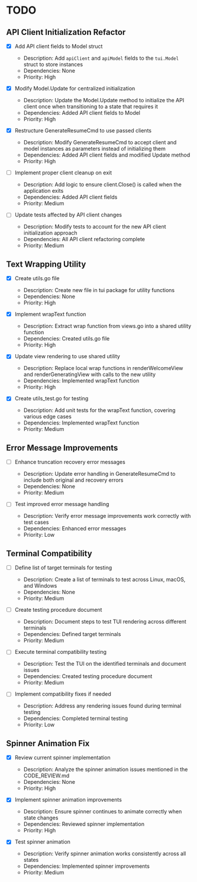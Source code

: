 # TODO

## API Client Initialization Refactor
- [x] Add API client fields to Model struct
  - Description: Add `apiClient` and `apiModel` fields to the `tui.Model` struct to store instances
  - Dependencies: None
  - Priority: High

- [x] Modify Model.Update for centralized initialization
  - Description: Update the Model.Update method to initialize the API client once when transitioning to a state that requires it
  - Dependencies: Added API client fields to Model
  - Priority: High

- [x] Restructure GenerateResumeCmd to use passed clients
  - Description: Modify GenerateResumeCmd to accept client and model instances as parameters instead of initializing them
  - Dependencies: Added API client fields and modified Update method
  - Priority: High

- [ ] Implement proper client cleanup on exit
  - Description: Add logic to ensure client.Close() is called when the application exits
  - Dependencies: Added API client fields
  - Priority: Medium

- [ ] Update tests affected by API client changes
  - Description: Modify tests to account for the new API client initialization approach
  - Dependencies: All API client refactoring complete
  - Priority: Medium

## Text Wrapping Utility
- [x] Create utils.go file
  - Description: Create new file in tui package for utility functions
  - Dependencies: None
  - Priority: High

- [x] Implement wrapText function
  - Description: Extract wrap function from views.go into a shared utility function
  - Dependencies: Created utils.go file
  - Priority: High

- [x] Update view rendering to use shared utility
  - Description: Replace local wrap functions in renderWelcomeView and renderGeneratingView with calls to the new utility
  - Dependencies: Implemented wrapText function
  - Priority: High

- [x] Create utils_test.go for testing
  - Description: Add unit tests for the wrapText function, covering various edge cases
  - Dependencies: Implemented wrapText function
  - Priority: Medium

## Error Message Improvements
- [ ] Enhance truncation recovery error messages
  - Description: Update error handling in GenerateResumeCmd to include both original and recovery errors
  - Dependencies: None
  - Priority: Medium

- [ ] Test improved error message handling
  - Description: Verify error message improvements work correctly with test cases
  - Dependencies: Enhanced error messages
  - Priority: Low

## Terminal Compatibility
- [ ] Define list of target terminals for testing
  - Description: Create a list of terminals to test across Linux, macOS, and Windows
  - Dependencies: None
  - Priority: Medium

- [ ] Create testing procedure document
  - Description: Document steps to test TUI rendering across different terminals
  - Dependencies: Defined target terminals
  - Priority: Medium

- [ ] Execute terminal compatibility testing
  - Description: Test the TUI on the identified terminals and document issues
  - Dependencies: Created testing procedure document
  - Priority: Medium

- [ ] Implement compatibility fixes if needed
  - Description: Address any rendering issues found during terminal testing
  - Dependencies: Completed terminal testing
  - Priority: Low

## Spinner Animation Fix
- [x] Review current spinner implementation
  - Description: Analyze the spinner animation issues mentioned in the CODE_REVIEW.md
  - Dependencies: None
  - Priority: High

- [x] Implement spinner animation improvements
  - Description: Ensure spinner continues to animate correctly when state changes
  - Dependencies: Reviewed spinner implementation
  - Priority: High

- [x] Test spinner animation
  - Description: Verify spinner animation works consistently across all states
  - Dependencies: Implemented spinner improvements
  - Priority: Medium